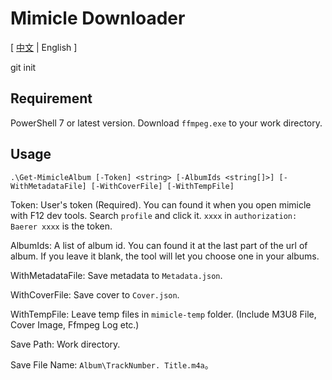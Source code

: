 # Mimicle Downloader
[ [中文](Readme.md) | English ]

git init

## Requirement
PowerShell 7 or latest version.
Download `ffmpeg.exe` to your work directory.

## Usage
```
.\Get-MimicleAlbum [-Token] <string> [-AlbumIds <string[]>] [-WithMetadataFile] [-WithCoverFile] [-WithTempFile]
```

Token: User's token (Required). You can found it when you open mimicle with F12 dev tools. Search `profile` and click it.
`xxxx` in `authorization: Baerer xxxx` is the token.

AlbumIds: A list of album id. You can found it at the last part of the url of album. If you leave it blank, the tool will
let you choose one in your albums.

WithMetadataFile: Save metadata to `Metadata.json`.

WithCoverFile: Save cover to `Cover.json`.

WithTempFile: Leave temp files in `mimicle-temp` folder. (Include M3U8 File, Cover Image, Ffmpeg Log etc.)

Save Path: Work directory.

Save File Name: `Album\TrackNumber. Title.m4a`。